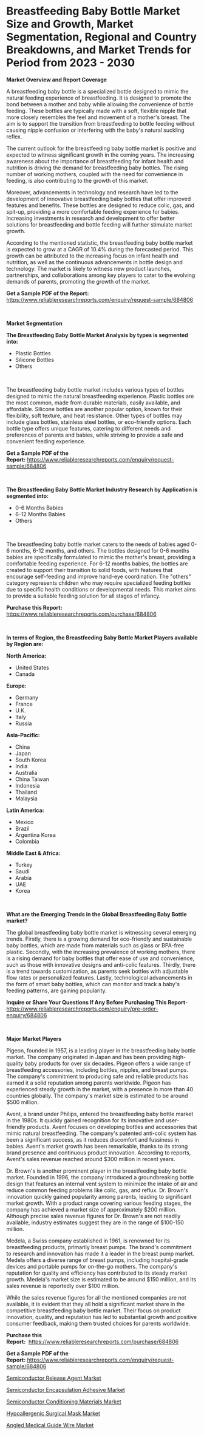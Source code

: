 <p><h1>Breastfeeding Baby Bottle Market Size and Growth, Market Segmentation, Regional and Country Breakdowns, and Market Trends for Period from 2023 -  2030</h1></p><p><strong>Market Overview and Report Coverage</strong></p>
<p><p>A breastfeeding baby bottle is a specialized bottle designed to mimic the natural feeding experience of breastfeeding. It is designed to promote the bond between a mother and baby while allowing the convenience of bottle feeding. These bottles are typically made with a soft, flexible nipple that more closely resembles the feel and movement of a mother's breast. The aim is to support the transition from breastfeeding to bottle feeding without causing nipple confusion or interfering with the baby's natural suckling reflex.</p><p>The current outlook for the breastfeeding baby bottle market is positive and expected to witness significant growth in the coming years. The increasing awareness about the importance of breastfeeding for infant health and nutrition is driving the demand for breastfeeding baby bottles. The rising number of working mothers, coupled with the need for convenience in feeding, is also contributing to the growth of this market.</p><p>Moreover, advancements in technology and research have led to the development of innovative breastfeeding baby bottles that offer improved features and benefits. These bottles are designed to reduce colic, gas, and spit-up, providing a more comfortable feeding experience for babies. Increasing investments in research and development to offer better solutions for breastfeeding and bottle feeding will further stimulate market growth.</p><p>According to the mentioned statistic, the breastfeeding baby bottle market is expected to grow at a CAGR of 10.4% during the forecasted period. This growth can be attributed to the increasing focus on infant health and nutrition, as well as the continuous advancements in bottle design and technology. The market is likely to witness new product launches, partnerships, and collaborations among key players to cater to the evolving demands of parents, promoting the growth of the market.</p></p>
<p><strong>Get a Sample PDF of the Report:</strong> <a href="https://www.reliableresearchreports.com/enquiry/request-sample/684806">https://www.reliableresearchreports.com/enquiry/request-sample/684806</a></p>
<p>&nbsp;</p>
<p><strong>Market Segmentation</strong></p>
<p><strong>The Breastfeeding Baby Bottle Market Analysis by types is segmented into:</strong></p>
<p><ul><li>Plastic Bottles</li><li>Silicone Bottles</li><li>Others</li></ul></p>
<p>&nbsp;</p>
<p><p>The breastfeeding baby bottle market includes various types of bottles designed to mimic the natural breastfeeding experience. Plastic bottles are the most common, made from durable materials, easily available, and affordable. Silicone bottles are another popular option, known for their flexibility, soft texture, and heat resistance. Other types of bottles may include glass bottles, stainless steel bottles, or eco-friendly options. Each bottle type offers unique features, catering to different needs and preferences of parents and babies, while striving to provide a safe and convenient feeding experience.</p></p>
<p><strong>Get a Sample PDF of the Report:</strong>&nbsp;<a href="https://www.reliableresearchreports.com/enquiry/request-sample/684806">https://www.reliableresearchreports.com/enquiry/request-sample/684806</a></p>
<p>&nbsp;</p>
<p><strong>The Breastfeeding Baby Bottle Market Industry Research by Application is segmented into:</strong></p>
<p><ul><li>0-6 Months Babies</li><li>6-12 Months Babies</li><li>Others</li></ul></p>
<p>&nbsp;</p>
<p><p>The breastfeeding baby bottle market caters to the needs of babies aged 0-6 months, 6-12 months, and others. The bottles designed for 0-6 months babies are specifically formulated to mimic the mother's breast, providing a comfortable feeding experience. For 6-12 months babies, the bottles are created to support their transition to solid foods, with features that encourage self-feeding and improve hand-eye coordination. The "others" category represents children who may require specialized feeding bottles due to specific health conditions or developmental needs. This market aims to provide a suitable feeding solution for all stages of infancy.</p></p>
<p><strong>Purchase this Report:</strong>&nbsp; <a href="https://www.reliableresearchreports.com/purchase/684806">https://www.reliableresearchreports.com/purchase/684806</a></p>
<p>&nbsp;</p>
<p><strong>In terms of Region, the Breastfeeding Baby Bottle Market Players available by Region are:</strong></p>
<p>
    <p> <strong> North America: </strong>
        <ul>
            <li>United States</li>
            <li>Canada</li>
        </ul>
        </p> 
    <p> <strong> Europe: </strong>
        <ul>
            <li>Germany</li>
            <li>France</li>
            <li>U.K.</li>
            <li>Italy</li>
            <li>Russia</li>
        </ul>
        </p> 
    <p> <strong> Asia-Pacific: </strong>
        <ul>
            <li>China</li>
            <li>Japan</li>
            <li>South Korea</li>
            <li>India</li>
            <li>Australia</li>
            <li>China Taiwan</li>
            <li>Indonesia</li>
            <li>Thailand</li>
            <li>Malaysia</li>
        </ul>
        </p> 
    <p> <strong> Latin America: </strong>
        <ul>
            <li>Mexico</li>
            <li>Brazil</li>
            <li>Argentina Korea</li>
            <li>Colombia</li>
        </ul>
        </p> 
    <p> <strong> Middle East & Africa: </strong>
        <ul>
            <li>Turkey</li>
            <li>Saudi</li>
            <li>Arabia</li>
            <li>UAE</li>
            <li>Korea</li>
        </ul>
    </p>
    </p>
<p>&nbsp;</p>
<p><strong>What are the Emerging Trends in the Global Breastfeeding Baby Bottle market?</strong></p>
<p><p>The global breastfeeding baby bottle market is witnessing several emerging trends. Firstly, there is a growing demand for eco-friendly and sustainable baby bottles, which are made from materials such as glass or BPA-free plastic. Secondly, with the increasing prevalence of working mothers, there is a rising demand for baby bottles that offer ease of use and convenience, such as those with innovative designs and anti-colic features. Thirdly, there is a trend towards customization, as parents seek bottles with adjustable flow rates or personalized features. Lastly, technological advancements in the form of smart baby bottles, which can monitor and track a baby's feeding patterns, are gaining popularity.</p></p>
<p><strong>Inquire or Share Your Questions If Any Before Purchasing This Report</strong>- <a href="https://www.reliableresearchreports.com/enquiry/pre-order-enquiry/684806">https://www.reliableresearchreports.com/enquiry/pre-order-enquiry/684806</a></p>
<p>&nbsp;</p>
<p><strong>Major Market Players</strong></p>
<p><p>Pigeon, founded in 1957, is a leading player in the breastfeeding baby bottle market. The company originated in Japan and has been providing high-quality baby products for over six decades. Pigeon offers a wide range of breastfeeding accessories, including bottles, nipples, and breast pumps. The company's commitment to producing safe and reliable products has earned it a solid reputation among parents worldwide. Pigeon has experienced steady growth in the market, with a presence in more than 40 countries globally. The company's market size is estimated to be around $500 million.</p><p>Avent, a brand under Philips, entered the breastfeeding baby bottle market in the 1980s. It quickly gained recognition for its innovative and user-friendly products. Avent focuses on developing bottles and accessories that mimic natural breastfeeding. The company's patented anti-colic system has been a significant success, as it reduces discomfort and fussiness in babies. Avent's market growth has been remarkable, thanks to its strong brand presence and continuous product innovation. According to reports, Avent's sales revenue reached around $300 million in recent years.</p><p>Dr. Brown's is another prominent player in the breastfeeding baby bottle market. Founded in 1996, the company introduced a groundbreaking bottle design that features an internal vent system to minimize the intake of air and reduce common feeding problems like colic, gas, and reflux. Dr. Brown's innovation quickly gained popularity among parents, leading to significant market growth. With a product range covering various feeding stages, the company has achieved a market size of approximately $200 million. Although precise sales revenue figures for Dr. Brown's are not readily available, industry estimates suggest they are in the range of $100-150 million.</p><p>Medela, a Swiss company established in 1961, is renowned for its breastfeeding products, primarily breast pumps. The brand's commitment to research and innovation has made it a leader in the breast pump market. Medela offers a diverse range of breast pumps, including hospital-grade devices and portable pumps for on-the-go mothers. The company's reputation for quality and efficiency has contributed to its steady market growth. Medela's market size is estimated to be around $150 million, and its sales revenue is reportedly over $100 million.</p><p>While the sales revenue figures for all the mentioned companies are not available, it is evident that they all hold a significant market share in the competitive breastfeeding baby bottle market. Their focus on product innovation, quality, and reputation has led to substantial growth and positive consumer feedback, making them trusted choices for parents worldwide.</p></p>
<p><strong>Purchase this Report:</strong>&nbsp;&nbsp;<a href="https://www.reliableresearchreports.com/purchase/684806">https://www.reliableresearchreports.com/purchase/684806</a></p>
<p></p>
<p><strong>Get a Sample PDF of the Report:</strong>&nbsp;<a href="https://www.reliableresearchreports.com/enquiry/request-sample/684806">https://www.reliableresearchreports.com/enquiry/request-sample/684806</a></p>
<p><p><a href="https://medium.com/@sachintenrp23/semiconductor-release-agent-market-size-market-outlook-and-market-forecast-2023-to-2030-f357d1163964">Semiconductor Release Agent Market</a></p><p><a href="https://medium.com/@yuvrajsinghrp23/semiconductor-encapsulation-adhesive-market-report-reveals-the-latest-trends-and-growth-cd717e6ce06e">Semiconductor Encapsulation Adhesive Market</a></p><p><a href="https://medium.com/@sureshrainarp23/semiconductor-conditioning-materials-market-furnishes-information-on-market-share-market-trends-9775063233e5">Semiconductor Conditioning Materials Market</a></p><p><a href="https://github.com/rahu1506/Market-Research-Report-List-1/blob/main/hypoallergenic-surgical-mask-market.md">Hypoallergenic Surgical Mask Market</a></p><p><a href="https://github.com/aasishrp01/Market-Research-Report-List-1/blob/main/angled-medical-guide-wire-market.md">Angled Medical Guide Wire Market</a></p></p>